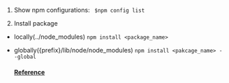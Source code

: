 1. Show npm configurations:
``` $npm config list```

2. Install package 
 * locally(../node_modules) ```npm install <package_name>```
 * globally({prefix}/lib/node/node_modules) ```npm install <pakcage_name> --global```

   #### [Reference](https://www.sitepoint.com/beginners-guide-node-package-manager/)
